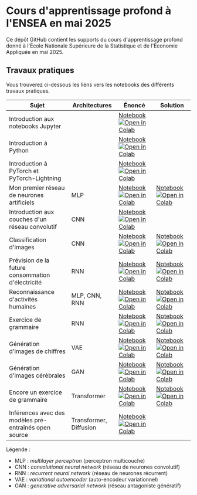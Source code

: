 # Cours d'apprentissage profond à l'ENSEA en mai 2025

Ce dépôt GitHub contient les supports du cours d'apprentissage profond donné à l'École Nationale Supérieure de la Statistique et de l'Économie Appliquée en mai 2025.

## Travaux pratiques

Vous trouverez ci-dessous les liens vers les notebooks des différents travaux pratiques.

| Sujet | Architectures | Énoncé | Solution |
| ----- | ------------- | ------ | -------- |
| Introduction aux notebooks Jupyter | | [Notebook](notebooks/TP_01_Introduction_aux_notebooks_Jupyter.ipynb ) [![Open in Colab](https://colab.research.google.com/assets/colab-badge.svg)](https://colab.research.google.com/github/johannfaouzi/apprentissage-profond-ensea-2025/blob/main/notebooks/TP_01_Introduction_aux_notebooks_Jupyter.ipynb) |      |
| Introduction à Python | | [Notebook](notebooks/TP_02_Introduction_a_Python.ipynb) [![Open in Colab](https://colab.research.google.com/assets/colab-badge.svg)](https://colab.research.google.com/github/johannfaouzi/apprentissage-profond-ensea-2025/blob/main/notebooks/TP_02_Introduction_a_Python.ipynb) |  |
| Introduction à PyTorch et PyTorch-Lightning | | [Notebook](notebooks/TP_03_Introduction_a_PyTorch.ipynb) [![Open in Colab](https://colab.research.google.com/assets/colab-badge.svg)](https://colab.research.google.com/github/johannfaouzi/apprentissage-profond-ensea-2025/blob/main/notebooks/TP_03_Introduction_a_PyTorch.ipynb) |  |
| Mon premier réseau de neurones artificiels | MLP | [Notebook](notebooks/TP_04_Mon_premier_reseau_de_neurones_enonce.ipynb) [![Open in Colab](https://colab.research.google.com/assets/colab-badge.svg)](https://colab.research.google.com/github/johannfaouzi/apprentissage-profond-ensea-2025/blob/main/notebooks/TP_04_Mon_premier_reseau_de_neurones_enonce.ipynb) | [Notebook](notebooks/TP_04_Mon_premier_reseau_de_neurones_solution.ipynb) [![Open in Colab](https://colab.research.google.com/assets/colab-badge.svg)](https://colab.research.google.com/github/johannfaouzi/apprentissage-profond-ensea-2025/blob/main/notebooks/TP_04_Mon_premier_reseau_de_neurones_solution.ipynb) |
| Introduction aux couches d'un réseau convolutif | CNN | [Notebook](notebooks/TP_05_Introduction_aux_CNN.ipynb) [![Open in Colab](https://colab.research.google.com/assets/colab-badge.svg)](https://colab.research.google.com/github/johannfaouzi/apprentissage-profond-ensea-2025/blob/main/notebooks/TP_05_Introduction_aux_CNN.ipynb) |  |
| Classification d'images | CNN | [Notebook](notebooks/TP_06_Classification_images_par_CNN_enonce.ipynb) [![Open in Colab](https://colab.research.google.com/assets/colab-badge.svg)](https://colab.research.google.com/github/johannfaouzi/apprentissage-profond-ensea-2025/blob/main/notebooks/TP_06_Classification_images_par_CNN_enonce.ipynb) | [Notebook](notebooks/TP_06_Classification_images_par_CNN_solution.ipynb) [![Open in Colab](https://colab.research.google.com/assets/colab-badge.svg)](https://colab.research.google.com/github/johannfaouzi/apprentissage-profond-ensea-2025/blob/main/notebooks/TP_06_Classification_images_par_CNN_solution.ipynb) |
| Prévision de la future consommation d'électricité | RNN | [Notebook](notebooks/TP_07_Prevision_future_consommation_electrique_par_RNN_enonce.ipynb) [![Open in Colab](https://colab.research.google.com/assets/colab-badge.svg)](https://colab.research.google.com/github/johannfaouzi/apprentissage-profond-ensea-2025/blob/main/notebooks/TP_07_Prevision_future_consommation_electrique_par_RNN_enonce.ipynb) | [Notebook](notebooks/TP_07_Prevision_future_consommation_electrique_par_RNN_solution.ipynb) [![Open in Colab](https://colab.research.google.com/assets/colab-badge.svg)](https://colab.research.google.com/github/johannfaouzi/apprentissage-profond-ensea-2025/blob/main/notebooks/TP_07_Prevision_future_consommation_electrique_par_RNN_solution.ipynb) |
| Reconnaissance d'activités humaines | MLP, CNN, RNN |[Notebook](notebooks/TP_08_Identification_activite_humaine_enonce.ipynb) [![Open in Colab](https://colab.research.google.com/assets/colab-badge.svg)](https://colab.research.google.com/github/johannfaouzi/apprentissage-profond-ensea-2025/blob/main/notebooks/TP_08_Identification_activite_humaine_enonce.ipynb) | [Notebook](notebooks/TP_08_Identification_activite_humaine_solution.ipynb) [![Open in Colab](https://colab.research.google.com/assets/colab-badge.svg)](https://colab.research.google.com/github/johannfaouzi/apprentissage-profond-ensea-2025/blob/main/notebooks/TP_08_Identification_activite_humaine_solution.ipynb) |
| Exercice de grammaire | RNN | [Notebook](notebooks/TP_09_Exercice_grammaire_par_RNN_enonce.ipynb) [![Open in Colab](https://colab.research.google.com/assets/colab-badge.svg)](https://colab.research.google.com/github/johannfaouzi/apprentissage-profond-ensea-2025/blob/main/notebooks/TP_09_Exercice_grammaire_par_RNN_enonce.ipynb) | [Notebook](notebooks/TP_09_Exercice_grammaire_par_RNN_solution.ipynb) [![Open in Colab](https://colab.research.google.com/assets/colab-badge.svg)](https://colab.research.google.com/github/johannfaouzi/apprentissage-profond-ensea-2025/blob/main/notebooks/TP_09_Exercice_grammaire_par_RNN_solution.ipynb) |
| Génération d'images de chiffres | VAE | [Notebook](notebooks/TP_10_Generation_images_par_VAE_enonce.ipynb) [![Open in Colab](https://colab.research.google.com/assets/colab-badge.svg)](https://colab.research.google.com/github/johannfaouzi/apprentissage-profond-ensea-2025/blob/main/notebooks/TP_10_Generation_images_par_VAE_enonce.ipynb) | [Notebook](notebooks/TP_10_Generation_images_par_VAE_solution.ipynb) [![Open in Colab](https://colab.research.google.com/assets/colab-badge.svg)](https://colab.research.google.com/github/johannfaouzi/apprentissage-profond-ensea-2025/blob/main/notebooks/TP_10_Generation_images_par_VAE_solution.ipynb) |
| Génération d'images cérébrales | GAN | [Notebook](notebooks/TP_11_Synthese_images_cerebrales_enonce.ipynb) [![Open in Colab](https://colab.research.google.com/assets/colab-badge.svg)](https://colab.research.google.com/github/johannfaouzi/apprentissage-profond-ensea-2025/blob/main/notebooks/TP_11_Synthese_images_cerebrales_enonce.ipynb) | [Notebook](notebooks/TP_11_Synthese_images_cerebrales_solution.ipynb) [![Open in Colab](https://colab.research.google.com/assets/colab-badge.svg)](https://colab.research.google.com/github/johannfaouzi/apprentissage-profond-ensea-2025/blob/main/notebooks/TP_11_Synthese_images_cerebrales_solution.ipynb) |
| Encore un exercice de grammaire | Transformer | [Notebook](notebooks/TP_12_Exercice_grammaire_par_transformeur_enonce.ipynb) [![Open in Colab](https://colab.research.google.com/assets/colab-badge.svg)](https://colab.research.google.com/github/johannfaouzi/apprentissage-profond-ensea-2025/blob/main/notebooks/TP_12_Exercice_grammaire_par_transformeur_enonce.ipynb) | [Notebook](notebooks/TP_12_Exercice_grammaire_par_transformeur_solution.ipynb) [![Open in Colab](https://colab.research.google.com/assets/colab-badge.svg)](https://colab.research.google.com/github/johannfaouzi/apprentissage-profond-ensea-2025/blob/main/notebooks/TP_12_Exercice_grammaire_par_transformeur_solution.ipynb) |
| Inférences avec des modèles pré-entraînés open source | Transformer, Diffusion | [Notebook](notebooks/TP_13_Inference_avec_modeles_pre-entraines.ipynb ) [![Open in Colab](https://colab.research.google.com/assets/colab-badge.svg)](https://colab.research.google.com/github/johannfaouzi/apprentissage-profond-ensea-2025/blob/main/notebooks/TP_13_Inference_avec_modeles_pre-entraines.ipynb) |      |

Légende :

* MLP : *multilayer perceptron* (perceptron multicouche)
* CNN : *convolutional neural network* (réseau de neurones convolutif)
* RNN : *recurrent neural network* (réseau de neurones récurrent)
* VAE : *variational autoencoder* (auto-encodeur variationnel)
* GAN : *generative adversarial network* (réseau antagoniste génératif)
